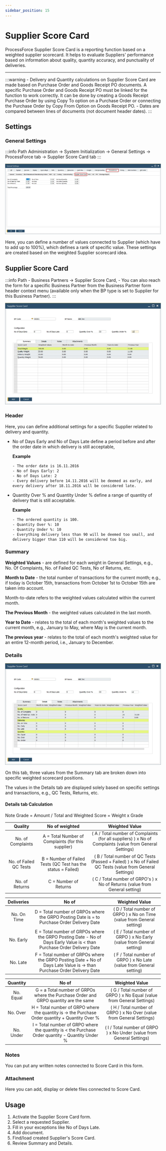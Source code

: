```yaml
---
sidebar_position: 15
---
```


# Supplier Score Card

ProcessForce Supplier Score Card is a reporting function based on a weighted supplier scorecard. It helps to evaluate Suppliers' performance based on information about quality, quantity accuracy, and punctuality of deliveries.

---

:::warning
    - Delivery and Quantity calculations on Supplier Score Card are made based on Purchase Order and Goods Receipt PO documents. A specific Purchase Order and Goods Receipt PO must be linked for the function to work correctly. It can be done by creating a Goods Receipt Purchase Order by using Copy To option on a Purchase Order or connecting the Purchase Order by Copy From Option on Goods Receipt PO.
    - Dates are compared between lines of documents (not document header dates).
:::

## Settings

### General Settings

:::info Path
    Administration → System Initialization → General Settings → ProcessForce tab → Supplier Score Card tab
:::

![Supplier Score Card](./media/supplier-score-card/supplier-score-card.webp)

Here, you can define a number of values connected to Supplier (which have to add up to 100%), which defines a rank of specific value. These settings are created based on the weighted Supplier scorecard idea.

## Supplier Score Card

:::info Path
    - Business Partners → Supplier Score Card,
    - You can also reach the form for a specific Business Partner from the Business Partner form header context menu (available only when the BP type is set to Supplier for this Business Partner).
:::

![Supplier Score Card](./media/supplier-score-card/supplier-score-card-card.webp)

### Header

Here, you can define additional settings for a specific Supplier related to delivery and quantity.

- No of Days Early and No of Days Late define a period before and after the order date in which delivery is still acceptable,

    **Example**

      - The order date is 16.11.2016
      - No of Days Early: 2
      - No of Days Late: 2
      - Every delivery before 14.11.2016 will be deemed as early, and every delivery after 18.11.2016 will be considered late.
- Quantity Over % and Quantity Under % define a range of quantity of delivery that is still acceptable.

    **Example**

      - The ordered quantity is 100.
      - Quantity Over %: 10
      - Quantity Under %: 10
      - Everything delivery less than 90 will be deemed too small, and delivery bigger than 110 will be considered too big.

### Summary

**Weighted Values** - are defined for each weight in General Settings, e.g., No. Of Complaints, No. of Failed QC Tests, No of Returns, etc.

**Month to Date** - the total number of transactions for the current month; e.g., if today is October 15th, transactions from October 1st to October 15th are taken into account.

Month-to-date refers to the weighted values calculated within the current month.

**The Previous Month** - the weighted values calculated in the last month.

**Year to Date** - relates to the total of each month's weighted values to the current month, e.g., January to May, where May is the current month.

**The previous year** - relates to the total of each month's weighted value for an entire 12-month period, i.e., January to December.

### Details

![Supplier Score Card Details](./media/supplier-score-card/supplier-score-card-details.webp)

On this tab, three values from the Summary tab are broken down into specific weighted scorecard positions.

The values in the Details tab are displayed solely based on specific settings and transactions, e.g., QC Tests, Returns, etc.

#### Details tab Calculation

Note Grade = Amount / Total and Weighted Score = Weight x Grade

|        Quality         |                        No of weighted                        |                                              Weighted Value                                              |
| :--------------------: | :----------------------------------------------------------: | :------------------------------------------------------------------------------------------------------: |
|   No. of Complaints    |      A = Total Number of Complaints (for this supplier)      | ( A / Total number of Complaints (for all suppliers) ) x No of Complaints (value from General Settings)  |
| No. of Failed QC Tests | B = Number of Failed Tests (QC Test has the status = Failed) | ( B / Total number of QC Tests (Passed + Failed) ) x No of Failed QC Tests (value from General Settings) |
|     No. of Returns     |                    C = Number of Returns                     |               ( C / Total number of GRPO's ) x No of Returns (value from General setting)                |

| Deliveries  |                                                         No of                                                         |                             Weighted Value                             |
| :---------: | :-------------------------------------------------------------------------------------------------------------------: | :--------------------------------------------------------------------: |
| No. On Time |              D = Total number of GRPOs where the GRPO Posting Date is = to Purchase Order Delivery Date               | ( D / Total number of GRPO ) x No on Time (value from General setting) |
|  No. Early  | E = Total number of GRPOs where the GRPO Posting Date - No of Days Early Value is < than Purchase Order Delivery Date |  ( E / Total number of GRPO ) x No Early (value from General setting)  |
|  No. Late   | F = Total number of GRPOs where the GRPO Posting Date + No of Days Late Value is → than Purchase Order Delivery Date  |  ( F / Total number of GRPO ) x No Late (value from General setting)   |

| Quantity  |                                              No of                                              |                            Weighted Value                             |
| :-------: | :---------------------------------------------------------------------------------------------: | :-------------------------------------------------------------------: |
| No. Equal |       G = a Total number of GRPOs where the Purchase Order and GRPO quantity are the same       | ( G / Total number of GRPO ) x No Equal (value from General Settings) |
| No. Over  | H = Total number of GRPO where the quantity is → the Purchase Order quantity + Quantity Over %  | ( H / Total number of GRPO ) x No Over (value from General Settings)  |
| No. Under | I = Total number of GRPO where the quantity is < the Purchase Order quantity - Quantity Under % | ( I / Total number of GRPO ) x No Under (value from General Settings) |

### Notes

You can put any written notes connected to Score Card in this form.

### Attachment

Here you can add, display or delete files connected to Score Card.

## Usage

1. Activate the Supplier Score Card form.
2. Select a requested Supplier.
3. Fill in your exceptions like No of Days Late.
4. Add document.
5. Find/load created Supplier's Score Card.
6. Review Summary and Details.

